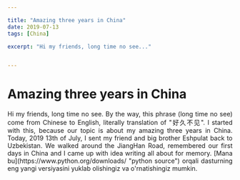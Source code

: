 ```yaml
---

title: "Amazing three years in China"
date: 2019-07-13
tags: [China]

excerpt: "Hi my friends, long time no see..."


---
```

# Amazing three years in China

<div style="text-align: justify">
Hi my friends, long time no see. By the way, this phrase (long time no see) come from Chinese to English, literally translation of "好久不见". I started with this, because our topic is about my amazing three years in China. Today, 2019 13th of July, I sent my friend and big brother Eshpulat back to Uzbekistan. We walked around the JiangHan Road, remembered our first days in China and I came up with idea writing all about for memory.   
[Mana bu](https://www.python.org/downloads/ "python source") orqali dasturning eng yangi versiyasini yuklab olishingiz va o'rnatishingiz mumkin.
 </div>
